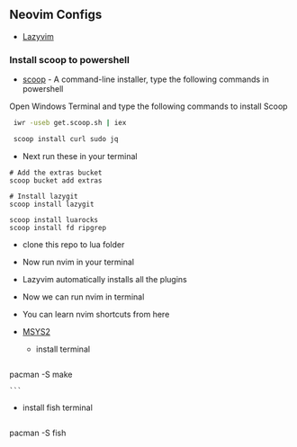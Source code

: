 
## Neovim Configs


- [Lazyvim](https://www.lazyvim.org/)




###  Install scoop to powershell
 - [scoop](https://scoop.sh/) - A command-line installer, type the following commands in powershell
 
 Open Windows Terminal and type the following commands to install Scoop

```bash
 iwr -useb get.scoop.sh | iex

 scoop install curl sudo jq
 ```

- Next run  these in your terminal 

```
# Add the extras bucket
scoop bucket add extras

# Install lazygit
scoop install lazygit

scoop install luarocks
scoop install fd ripgrep
```

- clone this repo  to lua folder
- Now run nvim in your terminal
- Lazyvim automatically installs all the plugins
- Now we can run nvim in terminal
- You can learn nvim shortcuts from here

- [MSYS2](https://www.msys2.org/)

  -  install terminal
    ```
pacman -S make

    ```
- install fish terminal
  ```
pacman -S fish
  ```

